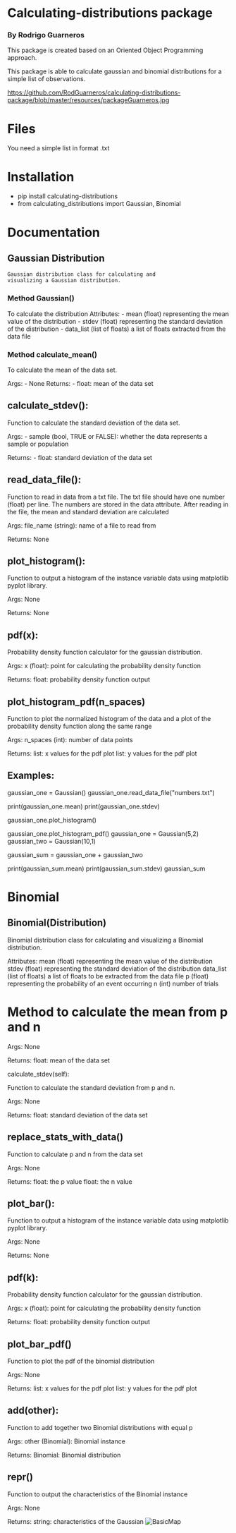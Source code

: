 # Calculating-distributions package

### By Rodrigo Guarneros

This package is created based on an Oriented Object Programming approach.

This package is able to calculate gaussian and binomial distributions for a simple list of observations.

https://github.com/RodGuarneros/calculating-distributions-package/blob/master/resources/packageGuarneros.jpg


# Files

You need a simple list in format .txt

# Installation

- pip install calculating-distributions
- from calculating_distributions import Gaussian, Binomial


# Documentation
## Gaussian Distribution

    Gaussian distribution class for calculating and 
    visualizing a Gaussian distribution.

### Method Gaussian()
To calculate the distribution 
Attributes:
    - mean (float) representing the mean value of the distribution
    - stdev (float) representing the standard deviation of the distribution
    - data_list (list of floats) a list of floats extracted from the data file

### Method calculate_mean()
To calculate the mean of the data set.
        
Args: 
     - None
Returns: 
     - float: mean of the data set
     
## calculate_stdev():

Function to calculate the standard deviation of the data set.
        
Args: 
      - sample (bool, TRUE or FALSE): whether the data represents a sample or population
        
Returns: 
      - float: standard deviation of the data set     
      
## read_data_file():
    
  Function to read in data from a txt file. The txt file should have
  one number (float) per line. The numbers are stored in the data attribute. 
  After reading in the file, the mean and standard deviation are calculated
                
  Args:
  file_name (string): name of a file to read from
        
  Returns:
  None

## plot_histogram():

 Function to output a histogram of the instance variable data using 
 matplotlib pyplot library.
        
 Args:
 None
            
 Returns:
 None
 
## pdf(x):

  Probability density function calculator for the gaussian distribution.
        
  Args:
  x (float): point for calculating the probability density function
        
  Returns:
  float: probability density function output

## plot_histogram_pdf(n_spaces)

  Function to plot the normalized histogram of the data and a plot of the 
  probability density function along the same range
        
  Args:
  n_spaces (int): number of data points 
        
  Returns:
  list: x values for the pdf plot
  list: y values for the pdf plot
  
## Examples:

  gaussian_one = Gaussian()
  gaussian_one.read_data_file("numbers.txt")
  
  print(gaussian_one.mean)
  print(gaussian_one.stdev)
  
  gaussian_one.plot_histogram()

  gaussian_one.plot_histogram_pdf()
  gaussian_one = Gaussian(5,2)
  gaussian_two = Gaussian(10,1)

  gaussian_sum = gaussian_one + gaussian_two

  print(gaussian_sum.mean)
  print(gaussian_sum.stdev)
  gaussian_sum
  
# Binomial 

## Binomial(Distribution)

   Binomial distribution class for calculating and 
   visualizing a Binomial distribution.

Attributes:
   mean (float) representing the mean value of the distribution
   stdev (float) representing the standard deviation of the distribution
   data_list (list of floats) a list of floats to be extracted from the data file
   p (float) representing the probability of an event occurring
   n (int) number of trials
   
# Method to calculate the mean from p and n
        
   Args: 
   None
        
   Returns: 
   float: mean of the data set

calculate_stdev(self):

   Function to calculate the standard deviation from p and n.
        
   Args: 
   None
        
   Returns: 
   float: standard deviation of the data set
  
## replace_stats_with_data()
    
Function to calculate p and n from the data set
        
Args: 
None
        
Returns: 
float: the p value
float: the n value

## plot_bar():
  Function to output a histogram of the instance variable data using 
  matplotlib pyplot library.
        
  Args:
  None
            
  Returns:
  None

## pdf(k):
 
 Probability density function calculator for the gaussian distribution.
 
 Args:
 x (float): point for calculating the probability density function
 
 Returns:
 float: probability density function output


## plot_bar_pdf()

 Function to plot the pdf of the binomial distribution
        
 Args:
 None
        
 Returns:
 list: x values for the pdf plot
 list: y values for the pdf plot


## __add__(other):
        
   Function to add together two Binomial distributions with equal p
        
   Args:
   other (Binomial): Binomial instance
            
   Returns:
   Binomial: Binomial distribution
   
   
## __repr__()
    
  Function to output the characteristics of the Binomial instance
        
  Args:
  None
        
  Returns:
  string: characteristics of the Gaussian
![BasicMap](https://github.com/RodGuarneros/gaussiancalculator/blob/main/distribution2.png)
